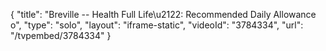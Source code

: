 {
    "title": "Breville -- Health Full Life\u2122: Recommended Daily Allowance o",
    "type": "solo",
    "layout": "iframe-static",
    "videoId": "3784334",
    "url": "\/tvpembed\/3784334"
}